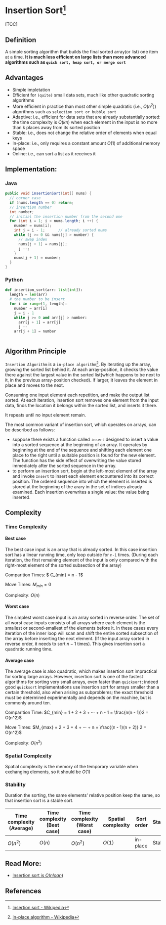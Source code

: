 # Insertion Sort[^1]

[TOC]

## Definition

A simple sorting algorithm that builds the final sorted array(or list) one item at a time. **It is much less efficient on large lists than more advanced algorithms such as `quick sort, heap sort, or merge sort`**

## Advantages

- Simple impletation
- Efficient for `(quite)` small data sets, much like other quadratic sorting algorithms
- More efficient in practice than most other simple quadratic (i.e., $O(n^2)$) algorithms such as `selection sort or bubble sort`
- Adaptive: i.e., efficient for data sets that are already substantially sorted: the time complexity is $O(kn)$ when each element in the input is no more than k places away from its sorted position
- Stable: i.e., does not change the relative order of elements when equal keys
- In-place: i.e., only requires a constant amount $O(1)$ of additional memory space
- Online: i.e., can sort a list as it receives it

## Implementation:

### Java

```java
public void insertionSort(int[] nums) {
  // corner case
  if (nums.length == 0) return;
  // insertion number
  int number;
  // initial the insertion number from the second one 
  for (int i = 1; i < nums.length; i ++) {
    number = nums[i];
    int j = i - 1;		// already sorted nums
    while (j >= 0 && nums[j] > number) {
      // swap index
      nums[j + 1] = nums[j];
      j --;
    }
    nums[j + 1] = number;
  }
}
```

### Python

```python
def insertion_sort(arr: list[int]):
  length = len(arr)
  # the number to be insert
  for i in range(1, length):
    number = arr[i]
    j = i - 1
    while j >= 0 and arr[j] > number:
      arr[j + 1] = arr[j]
      j --
    arr[j + 1] = number
    
```

## Algorithm Principle

`Insertion Algorithm` is a `in-place algorithm`[^2]. By iterating up the array, growing the sorted list behind it. At each array-position, it checks the value there against the largest value in the sorted list(which happens to be next to it, in the previous array-position checked). If larger, it leaves the element in place and moves to the next.

Consuming one input element each repetition, and make the output list sorted. At each iteration, insertion sort removes one element from the input data, finds the location it belongs within the sorted list, and inserts it there.

It repeats until no input element remain.

The most common variant of insertion sort, which operates on arrays, can be described as follows:

- suppose there exists a function called `insert` designed to insert a value into a sorted sequence at the beginning of an array. It operates by beginning at the end of the sequence and shifting each element one place to the right until a suitable position is found for the new element. The function has the side effect of overwriting the value stored immediately after the sorted sequence in the array.
- to perform an insertion sort, begin at the left-most element of the array and invoke `Insert` to insert each element encountered into its correct position. The ordered sequence into which the element is inserted is stored at the beginning of the arary in the set of indices already examined. Each insertion overwrites a single value: the value being inserted.

## Complexity

### Time Complexity

#### Best case

The best case input is an array that is already sorted. In this case insertion sort has a linear running time, only loop outside for `n-1` times. (During each iteration, the first remaining element of the input is only compared with the right-most element of the sorted subsection of the array)

Comparition Times: $ C_{min} = n - 1$

Move Times: $M_{min} = 0$

Complexity: $O(n)$

#### Worst case

The simplest worst case input is an array sorted in reverse order. The set of all worst case inputs consists of all arrays where each element is the smallest or second-smallest of the elements before it. In these cases every iteration of the inner loop will scan and shift the entire sorted subsection of the array before inserting the next element. (If the input array sorted in reverse order, it needs to sort $n-1$ times). This gives insertion sort a quadratic running time.

#### Average case

The average case is also quadratic, which makes insertion sort impractical for sorting large arrays. However, insertion sort is one of the fastest algorithms for sorting very small arrays, even faster than `quicksort`; indeed good `quicksort` implementations use insertion sort for arrays smaller than a certain threshold, also when arising as subproblems; the exact threshold must be determined experimentally and depends on the machine, but is commonly around ten.

Comparition Time: $C_{min} = 1 + 2 + 3 + ··· + n - 1 = \frac{n(n - 1)}2 = O(n^2)$

Move Times: $M_{max} = 2 + 3 + 4 + ··· + n = \frac{(n - 1)(n + 2)} 2 = O(n^2)$

Complexity: $O(n^2)$

### Spatial Complexity

Spatial complexity is the memory of the temporary variable when exchanging elements, so it should be $O(1)$

### Stability

Duration the sorting, the same elements' relative position keep the same, so that insertion sort is a stable sort.

| Time complexity (Average) | Time complexity (Best case) | Time complexity (Worst case) | Spatial complexity | Sort order | Stability |
| ------------------------- | --------------------------- | ---------------------------- | ------------------ | ---------- | --------- |
| $O(n^2)$                  | $O(n)$                      | $O(n^2)$                     | $O(1)$             | in-place   | Stable    |



## Read More:

- [Insertion sort is $O(nlogn)$](https://www3.cs.stonybrook.edu/~bender/newpub/BenderFaMo06-librarysort.pdf)

## References

[^1]:[Insertion sort - Wikipedia](https://en.wikipedia.org/wiki/Insertion_sort)
[^2]: [In-place algorithm - Wikipedia](https://en.wikipedia.org/wiki/In-place_algorithm)
